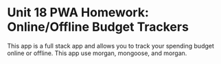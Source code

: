 # Unit 18 PWA Homework: Online/Offline Budget Trackers

This app is a full stack app and allows you to track your spending budget online or offline. This app use morgan, mongoose, and morgan.